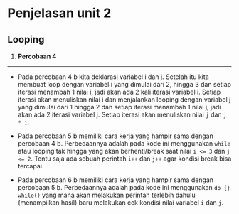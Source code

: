 # Penjelasan unit 2
## Looping
1. **Percobaan 4**
---
* Pada percobaan 4 b kita deklarasi variabel i dan j. Setelah itu kita membuat loop dengan variabel i yang dimulai dari 2, hingga 3 dan setiap iterasi menambah 1 nilai i, jadi akan ada 2 kali iterasi variabel i. Setiap iterasi akan menuliskan nilai i dan menjalankan looping dengan variabel j yang dimulai dari 1 hingga 2 dan setiap iterasi menambah 1 nilai j, jadi akan ada 2 iterasi variabel j. Setiap iterasi akan menuliskan nilai `j` dan `j * i`.

* Pada percobaan 5 b memiliki cara kerja yang hampir sama dengan percobaan 4 b. Perbedaannya adalah pada kode ini menggunakan `while` atau looping tak hingga yang akan berhenti/break saat nilai `i <= 3` dan `j <= 2`. Tentu saja ada sebuah perintah `i++` dan `j++` agar kondisi break bisa tercapai.

* Pada percobaan 6 b memiliki cara kerja yang hampir sama dengan percobaan 5 b. Perbedaannya adalah pada kode ini menggunakan `do {} while()` yang mana akan melakukan perintah terlebih dahulu (menampilkan hasil) baru melakukan cek kondisi nilai variabel `i` dan `j`.